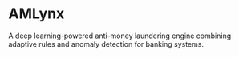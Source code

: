 # AMLynx
A deep learning-powered anti-money laundering engine combining adaptive rules and anomaly detection for banking systems.
